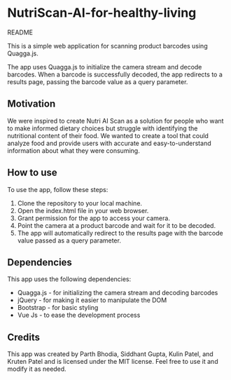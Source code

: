 # NutriScan-AI-for-healthy-living

README


This is a simple web application for scanning product barcodes using Quagga.js. 

The app uses Quagga.js to initialize the camera stream and decode barcodes. When a barcode is successfully decoded, the app redirects to a results page, passing the barcode value as a query parameter. 

## Motivation

We were inspired to create Nutri AI Scan as a solution for people who want to make informed dietary choices but struggle with identifying the nutritional content of their food. We wanted to create a tool that could analyze food and provide users with accurate and easy-to-understand information about what they were consuming.

## How to use

To use the app, follow these steps:

1. Clone the repository to your local machine.
2. Open the index.html file in your web browser.
3. Grant permission for the app to access your camera.
4. Point the camera at a product barcode and wait for it to be decoded.
5. The app will automatically redirect to the results page with the barcode value passed as a query parameter.

## Dependencies

This app uses the following dependencies:

- Quagga.js - for initializing the camera stream and decoding barcodes
- jQuery - for making it easier to manipulate the DOM
- Bootstrap - for basic styling
- Vue Js - to ease the development process

## Credits

This app was created by Parth Bhodia, Siddhant Gupta, Kulin Patel, and Kruten Patel and is licensed under the MIT license. Feel free to use it and modify it as needed.
